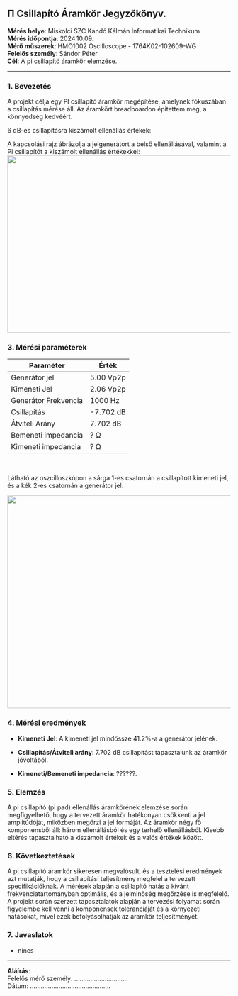 
## &#928; Csillapító Áramkör Jegyzőkönyv.

**Mérés helye**: Miskolci SZC Kandó Kálmán Informatikai Technikum  
**Mérés időpontja**: 2024.10.09.  
**Mérő műszerek**: HMO1002 Oscilloscope - 1764K02-102609-WG  
**Felelős személy**: Sándor Péter  
**Cél**: A pi csillapító áramkör elemzése.

---

### 1. **Bevezetés**

A projekt célja egy PI csillapító áramkör megépítése, amelynek fókuszában a csillapítás mérése áll.
Az áramkört breadboardon építettem meg, a könnyedség kedvéért.




6 dB-es csillapításra kiszámolt ellenállás értékek:

A kapcsolási rajz ábrázolja a jelgenerátort a belső ellenállásával, valamint a Pi csillapítót a kiszámolt ellenállás értékekkel:
<a href="https://www.falstad.com/circuit/circuitjs.html?ctz=CQAgjCAMB0l3BWc0wCZIA4AsBmBDUsM4A2AThxAUiqpoQFMBaMMAKADcQySRdVuvdBijhw8WjSnQEbAE6CQwpZhUiaJOGwDuavcpyQsUHYv57zkU8vMGcvK7oNGlCXoeOPX7l6jdKAdgEvOyF-HHsTJ3DIv3cSdWtwhJAPVJSQ-1Qg1N8cqwU07IE0+3VwYgLc42K+MCF8vmpTUpSsevTEhXaGgR7O0TBK037arBIa-JGOsr4JgaqsHkC+5dmNLV1l5WWwLE9rVWVlPYPdJfiRNxp1ke2c65WTAAdFU713ygPXx9rH2a+UT49z681qXguA3GxluAHslAiaGgEOMlNAlmQyBhUKgcERsDiyEgYPAIDQBCU2PCwAFEeA-KiwNBCJiyKwaftUKwiFBYHAIBABDTUmwgA" target="_blank">
<img src="https://raw.githubusercontent.com/szabot2/pi-csillapito/refs/heads/main/kepek/circuit-20241008-0905.png" width="640" height="400">
</a>


### 3. **Mérési paraméterek**

| Paraméter           | Érték |
|---------------------|-------|
| Generátor jel       | 5.00 Vp2p|
| Kimeneti Jel        | 2.06 Vp2p |
| Generátor Frekvencia| 1000 Hz |
| Csillapítás         | -7.702 dB |
| Átviteli Arány      | 7.702 dB |
| Bemeneti impedancia | ? Ω |
| Kimeneti impedancia | ? Ω |   

<br>

Látható az oszcilloszkópon a sárga 1-es csatornán a csillapított kimeneti jel, és a kék 2-es csatornán a generátor jel.

<img src="https://raw.githubusercontent.com/szabot2/pi-csillapito/refs/heads/main/kepek/TA02.PNG" width="600" height="480">


### 4. **Mérési eredmények**

- **Kimeneti Jel**: A kimeneti jel mindössze 41.2%-a a generátor jelének.
  
- **Csillapítás/Átviteli arány**:  7.702 dB csillapítást tapasztalunk az áramkör jóvoltából.

- **Kimeneti/Bemeneti impedancia**: ??????.  

### 5. **Elemzés**
A pi csillapító (pi pad) ellenállás áramkörének elemzése során megfigyelhető, hogy a tervezett áramkör hatékonyan csökkenti a jel amplitúdóját, miközben megőrzi a jel formáját. Az áramkör négy fő komponensből áll: három ellenállásból és egy terhelő ellenállásból. Kisebb eltérés tapasztalható a kiszámolt értékek és a valós értékek között.

### 6. **Következtetések**
A pi csillapító áramkör sikeresen megvalósult, és a tesztelési eredmények azt mutatják, hogy a csillapítási teljesítmény megfelel a tervezett specifikációknak. A mérések alapján a csillapító hatás a kívánt frekvenciatartományban optimális, és a jelminőség megőrzése is megfelelő. A projekt során szerzett tapasztalatok alapján a tervezési folyamat során figyelembe kell venni a komponensek toleranciáját és a környezeti hatásokat, mivel ezek befolyásolhatják az áramkör teljesítményét.

### 7. **Javaslatok**

- nincs

---

**Aláírás**:  
Felelős mérő személy: ..............................  
Dátum: .............................................
